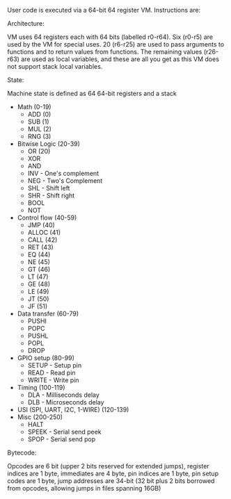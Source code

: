 User code is executed via a 64-bit 64 register VM. Instructions are:

Architecture:

VM uses 64 registers each with 64 bits (labelled r0-r64). Six (r0-r5) are used by the VM for special uses. 20 (r6-r25) are used to pass arguments to functions and to return values from functions. The remaining values (r26-r63) are used as local variables, and these are all you get as this VM does not support stack local variables. 

State:

Machine state is defined as 64 64-bit registers and a stack

- Math (0-19)
	- ADD (0)
	- SUB (1)
	- MUL (2)
	- RNG (3)
- Bitwise Logic (20-39)
	- OR (20)
	- XOR
	- AND
	- INV - One's complement
	- NEG - Two's Complement
	- SHL - Shift left
	- SHR - Shift right
	- BOOL
	- NOT 
- Control flow (40-59)
	- JMP (40)
	- ALLOC (41)
	- CALL (42)
	- RET (43)
	- EQ (44)
	- NE (45)
	- GT (46)
	- LT (47)
	- GE (48)
	- LE (49)
	- JT (50)
	- JF (51)
- Data transfer (60-79)
	- PUSHI
	- POPC
	- PUSHL
	- POPL
	- DROP
- GPIO setup (80-99)
	- SETUP - Setup pin 
	- READ - Read pin
	- WRITE - Write pin
- Timing (100-119)
	- DLA - Milliseconds delay
	- DLB - Microseconds delay
- USI (SPI, UART, I2C, 1-WIRE) (120-139)
- Misc (200-250)
	- HALT
	- SPEEK - Serial send peek
	- SPOP - Serial send pop

Bytecode:

Opcodes are 6 bit (upper 2 bits reserved for extended jumps), register indices are 1 byte, immediates are 4 byte, pin indices are 1 byte, pin setup codes are 1 byte, jump addresses are 34-bit (32 bit plus 2 bits borrowed from opcodes, allowing jumps in files spanning 16GB)
